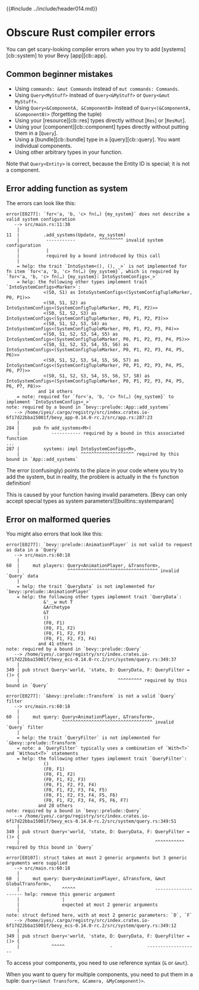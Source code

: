 {{#include ../include/header014.md}}

# Obscure Rust compiler errors

You can get scary-looking compiler errors when you try to add [systems][cb::system]
to your Bevy [app][cb::app].

## Common beginner mistakes

  - Using `commands: &mut Commands` instead of `mut commands: Commands`.
  - Using `Query<MyStuff>` instead of `Query<&MyStuff>` or `Query<&mut MyStuff>`.
  - Using `Query<&ComponentA, &ComponentB>` instead of `Query<(&ComponentA, &ComponentB)>`
    (forgetting the tuple)
  - Using your [resource][cb::res] types directly without [`Res`] or [`ResMut`].
  - Using your [component][cb::component] types directly without putting them in a [`Query`].
  - Using a [bundle][cb::bundle] type in a [query][cb::query]. You want individual components.
  - Using other arbitrary types in your function.

Note that `Query<Entity>` is correct, because the Entity ID is special;
it is not a component.

## Error adding function as system

The errors can look like this:

```
error[E0277]: `for<'a, 'b, 'c> fn(…) {my_system}` does not describe a valid system configuration
   --> src/main.rs:11:30
    |
11  |         .add_systems(Update, my_system)
    |          -----------         ^^^^^^^^^ invalid system configuration
    |          |
    |          required by a bound introduced by this call
    |
    = help: the trait `IntoSystem<(), (), _>` is not implemented for fn item `for<'a, 'b, 'c> fn(…) {my_system}`, which is required by `for<'a, 'b, 'c> fn(…) {my_system}: IntoSystemConfigs<_>`
    = help: the following other types implement trait `IntoSystemConfigs<Marker>`:
              <(S0, S1) as IntoSystemConfigs<(SystemConfigTupleMarker, P0, P1)>>
              <(S0, S1, S2) as IntoSystemConfigs<(SystemConfigTupleMarker, P0, P1, P2)>>
              <(S0, S1, S2, S3) as IntoSystemConfigs<(SystemConfigTupleMarker, P0, P1, P2, P3)>>
              <(S0, S1, S2, S3, S4) as IntoSystemConfigs<(SystemConfigTupleMarker, P0, P1, P2, P3, P4)>>
              <(S0, S1, S2, S3, S4, S5) as IntoSystemConfigs<(SystemConfigTupleMarker, P0, P1, P2, P3, P4, P5)>>
              <(S0, S1, S2, S3, S4, S5, S6) as IntoSystemConfigs<(SystemConfigTupleMarker, P0, P1, P2, P3, P4, P5, P6)>>
              <(S0, S1, S2, S3, S4, S5, S6, S7) as IntoSystemConfigs<(SystemConfigTupleMarker, P0, P1, P2, P3, P4, P5, P6, P7)>>
              <(S0, S1, S2, S3, S4, S5, S6, S7, S8) as IntoSystemConfigs<(SystemConfigTupleMarker, P0, P1, P2, P3, P4, P5, P6, P7, P8)>>
            and 14 others
    = note: required for `for<'a, 'b, 'c> fn(…) {my_system}` to implement `IntoSystemConfigs<_>`
note: required by a bound in `bevy::prelude::App::add_systems`
   --> /home/iyes/.cargo/registry/src/index.crates.io-6f17d22bba15001f/bevy_app-0.14.0-rc.2/src/app.rs:287:23
    |
284 |     pub fn add_systems<M>(
    |            ----------- required by a bound in this associated function
...
287 |         systems: impl IntoSystemConfigs<M>,
    |                       ^^^^^^^^^^^^^^^^^^^^ required by this bound in `App::add_systems`
```

The error (confusingly) points to the place in your code where you try to add the system,
but in reality, the problem is actually in the `fn` function definition!

This is caused by your function having invalid parameters. [Bevy can
only accept special types as system parameters!][builtins::systemparam]

## Error on malformed queries

You might also errors that look like this:

```
error[E0277]: `bevy::prelude::AnimationPlayer` is not valid to request as data in a `Query`
   --> src/main.rs:60:18
    |
60  |     mut players: Query<AnimationPlayer, &Transform>,
    |                  ^^^^^^^^^^^^^^^^^^^^^^^^^^^^^^^^^^ invalid `Query` data
    |
    = help: the trait `QueryData` is not implemented for `bevy::prelude::AnimationPlayer`
    = help: the following other types implement trait `QueryData`:
              &'__w mut T
              &Archetype
              &T
              ()
              (F0, F1)
              (F0, F1, F2)
              (F0, F1, F2, F3)
              (F0, F1, F2, F3, F4)
            and 41 others
note: required by a bound in `bevy::prelude::Query`
   --> /home/iyes/.cargo/registry/src/index.crates.io-6f17d22bba15001f/bevy_ecs-0.14.0-rc.2/src/system/query.rs:349:37
    |
349 | pub struct Query<'world, 'state, D: QueryData, F: QueryFilter = ()> {
    |                                     ^^^^^^^^^ required by this bound in `Query`

error[E0277]: `&bevy::prelude::Transform` is not a valid `Query` filter
   --> src/main.rs:60:18
    |
60  |     mut query: Query<AnimationPlayer, &Transform>,
    |                ^^^^^^^^^^^^^^^^^^^^^^^^^^^^^^^^^^ invalid `Query` filter
    |
    = help: the trait `QueryFilter` is not implemented for `&bevy::prelude::Transform`
    = note: a `QueryFilter` typically uses a combination of `With<T>` and `Without<T>` statements
    = help: the following other types implement trait `QueryFilter`:
              ()
              (F0, F1)
              (F0, F1, F2)
              (F0, F1, F2, F3)
              (F0, F1, F2, F3, F4)
              (F0, F1, F2, F3, F4, F5)
              (F0, F1, F2, F3, F4, F5, F6)
              (F0, F1, F2, F3, F4, F5, F6, F7)
            and 28 others
note: required by a bound in `bevy::prelude::Query`
   --> /home/iyes/.cargo/registry/src/index.crates.io-6f17d22bba15001f/bevy_ecs-0.14.0-rc.2/src/system/query.rs:349:51
    |
349 | pub struct Query<'world, 'state, D: QueryData, F: QueryFilter = ()> {
    |                                                   ^^^^^^^^^^^ required by this bound in `Query`

error[E0107]: struct takes at most 2 generic arguments but 3 generic arguments were supplied
   --> src/main.rs:60:18
    |
60  |     mut query: Query<AnimationPlayer, &Transform, &mut GlobalTransform>,
    |                ^^^^^                              -------------------- help: remove this generic argument
    |                |
    |                expected at most 2 generic arguments
    |
note: struct defined here, with at most 2 generic parameters: `D`, `F`
   --> /home/iyes/.cargo/registry/src/index.crates.io-6f17d22bba15001f/bevy_ecs-0.14.0-rc.2/src/system/query.rs:349:12
    |
349 | pub struct Query<'world, 'state, D: QueryData, F: QueryFilter = ()> {
    |            ^^^^^                 -             -------------------
```

To access your components, you need to use reference syntax (`&` or `&mut`).

When you want to query for multiple components, you need to put them in a tuple:
`Query<(&mut Transform, &Camera, &MyComponent)>`.
